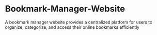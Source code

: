 # Bookmark-Manager-Website
A bookmark manager website provides a centralized platform for users to organize, categorize, and access their online bookmarks efficiently 
